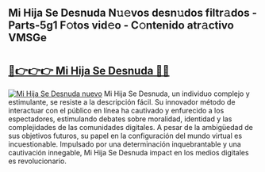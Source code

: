 ## Mi Hija Se Desnuda N𝚞𝚎vos desn𝚞dos filtr𝚊dos - Parts-5g1 F𝚘tos vid𝚎o - C𝚘ntenido atr𝚊ctivo VMSGe

# <h2><a href="http://mb0r2e.tromn.icu/?c=Mi+Hija+Se+Desnuda">🔗👉👉👉 Mi Hija Se Desnuda 🔗🔗</a></h2>

[![Mi Hija Se Desnuda nuevo](https://i.imgur.com/pEAQMta.gif)](http://mb0r2e.tromn.icu/?c=Mi+Hija+Se+Desnuda)
Mi Hija Se Desnuda, un individuo complejo y estimulante, se resiste a la descripción fácil. Su innovador método de interactuar con el público en línea ha cautivado y enfurecido a los espectadores, estimulando debates sobre moralidad, identidad y las complejidades de las comunidades digitales. A pesar de la ambigüedad de sus objetivos futuros, su papel en la configuración del mundo virtual es incuestionable. Impulsado por una determinación inquebrantable y una cautivación innegable, Mi Hija Se Desnuda impact en los medios digitales es revolucionario.
